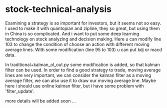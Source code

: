 # stock-technical-analysis

Examining a strategy is so important for investors, but it seems not so easy. I used to make it with quantopian and zipline, they so great, but using them in China is so complicated. And i want to put some deep learning technology on stock analyzing and decision making. Here u can modify line 103 to change the condition of choose an action with different moving average lines. With some modification (line 95 to 103) u can put kdj or macd data. 

In traditional+kalman_ol_out.py some modification is added, so that kalman filter can be used. In order to find a good strategy to trade,
moving average lines are very important, we can consider the kalman filter as a moving average filter, we can also use it to draw our moving average line. Maybe here i should use online kalman filter, but i have some problem with 'filter_update'. 

more details will be added soon ...
